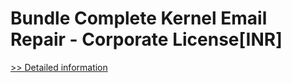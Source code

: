 # Bundle Complete Kernel Email Repair - Corporate License[INR]
[>> Detailed information](https://secure.element5.com/esales/product.html?productid=300384847&affiliateid=200057808)
